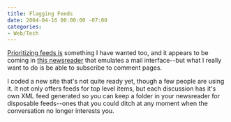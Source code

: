 ```yaml
---
title: Flagging Feeds
date: 2004-04-16 00:00:00 -07:00
categories:
- Web/Tech
---
```


<p>
<a href="http://www.fury.com/article/1995.php">Prioritizing feeds is</a> something I have wanted too, and it appears to be coming in <a href="http://nslog.com/archives/2004/04/15/pulpfiction.php">this newsreader</a> that emulates a mail interface--but what I really want to do is be able to subscribe to comment pages.
</p>
<p>
I coded a new site that's not quite ready yet, though a few people are using it. It not only offers feeds for top level items, but each discussion has it's own XML feed generated so you can keep a folder in your newsreader for disposable feeds--ones that you could ditch at any moment when the conversation no longer interests you.
</p>
